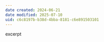 ```yaml
---
date created: 2024-06-21
date modified: 2025-07-10
uid: c6c8197b-b38d-4bba-8181-c6e891503101
---
```


excerpt

<!-- more -->
